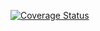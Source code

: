 [![Coverage Status](https://coveralls.io/repos/github/rwamugema/my-Brand/badge.svg)](https://coveralls.io/github/rwamugema/my-Brand)
